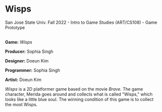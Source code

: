 # Wisps
San Jose State Univ. Fall 2022 - Intro to Game Studies (ART/CS108) - Game Prototype <br><br>


**Game:** *Wisps* 

**Producer:** Sophia Singh

**Designer:** Doeun Kim

**Programmer:** Sophia Singh

**Artist:** Doeun Kim

*Wisps* is a 2D platformer game based on the movie *Brave*. The game character, Merida goes around and collects what is called "Wisps," which looks like a little blue soul. The winning condition of this game is to collect the most Wisps.
